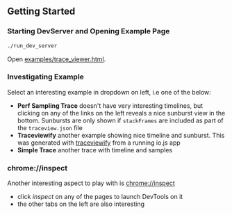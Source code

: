 ## Getting Started

### Starting DevServer and Opening Example Page

```sh
./run_dev_server
```

Open [examples/trace_viewer.html](http://localhost:8003/examples/trace_viewer.html).

### Investigating Example

Select an interesting example in dropdown on left, i.e one of the below:

- **Perf Sampling Trace** doesn't have very interesting timelines, but clicking on any of the links on the left reveals
  a nice sunburst view in the bottom. Sunbursts are only shown if `stackFrames` are included as part of the `traceview.json`
  file
- **Traceviewify** another example showing nice timeline and sunburst. This was generated with
  [traceviewify](https://github.com/thlorenz/traceviewify) from a running io.js app
- **Simple Trace** another trace with timeline and samples

### chrome://inspect

Another interesting aspect to play with is [chrome://inspect](chrome://inspect/?browser-inspector=http://localhost:8003/examples/chrome_inspect_test_shell.html#pages)

- click *inspect* on any of the pages to launch DevTools on it
- the other tabs on the left are also interesting
